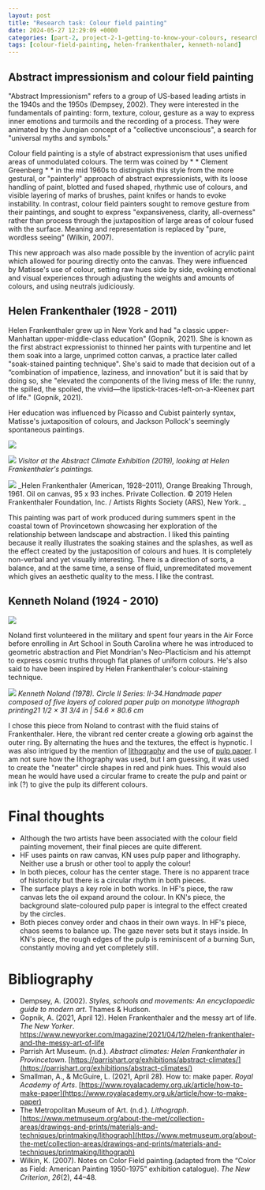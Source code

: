 ```yaml
---
layout: post
title: "Research task: Colour field painting"
date: 2024-05-27 12:29:09 +0000
categories: [part-2, project-2-1-getting-to-know-your-colours, research-andamp-reflection]
tags: [colour-field-painting, helen-frankenthaler, kenneth-noland]
---
```


## Abstract impressionism and colour field painting


"Abstract Impressionism" refers to a group of US-based leading artists in the 1940s and the 1950s (Dempsey, 2002). They were interested in the fundamentals of painting: form, texture, colour, gesture as a way to express inner emotions and turmoils and the recording of a process. They were animated by the Jungian concept of a "collective unconscious", a search for "universal myths and symbols."



Colour field painting is a style of abstract expressionism that uses unified areas of unmodulated colours. The term was coined by 
*
*
Clement Greenberg
*
*
 in the mid 1960s to distinguish this style from the more gestural, or "painterly" approach of abstract expressionists, with its loose handling of paint, blotted and fused shaped, rhythmic use of colours, and visible layering of marks of brushes, paint knifes or hands to evoke instability. In contrast, colour field painters sought to remove gesture from their paintings, and sought to express "expansiveness, clarity, all-overness" rather than process through the juxtaposition of large areas of colour fused with the surface. Meaning and representation is replaced by "pure, wordless seeing" (Wilkin, 2007).



This new approach was also made possible by the invention of acrylic paint which allowed for pouring directly onto the canvas. They were influenced by Matisse's use of colour, setting raw hues side by side, evoking emotional and visual experiences through adjusting the weights and amounts of colours, and using neutrals judiciously.


## Helen Frankenthaler (1928 - 2011)




Helen Frankenthaler grew up in New York and had "a classic upper-Manhattan upper-middle-class education" (Gopnik, 2021). She is known as the first abstract expressionist to thinned her paints with turpentine and let them soak into a large, unprimed cotton canvas, a practice later called "soak-stained painting technique". She's said to made that decision out of a “combination of impatience, laziness, and innovation” but it is said that by doing so, she "elevated the components of the living mess of life: the runny, the spilled, the spoiled, the vivid—the lipstick-traces-left-on-a-Kleenex part of life." (Gopnik, 2021).



Her education was influenced by Picasso and Cubist painterly syntax, Matisse's juxtaposition of colours, and Jackson Pollock's seemingly spontaneous paintings.



![](https://media.newyorker.com/photos/606657c9dfba48ca20cd8b6f/master/w_2240,c_limit/210412_r38198.jpg)


![](https://parrishart.org/wp-content/uploads/2018/11/024_Frankenthaler_VIP_JennyGorman_8.4.19-1664-1400x933.jpg)
_Visitor at the Abstract Climate Exhibition (2019), looking at Helen Frankenthaler's paintings._

![](https://parrishart.org/wp-content/uploads/2018/11/Orange-Breaking-Through-1400x1442.jpg)
_Helen Frankenthaler (American, 1928–2011), Orange Breaking Through, 1961. Oil on canvas, 95 x 93 inches. Private Collection. © 2019 Helen Frankenthaler Foundation, Inc. / Artists Rights Society (ARS), New York. _


This painting was part of&nbsp;work produced during summers spent in the coastal town of Provincetown showcasing her exploration of the relationship between landscape and abstraction. I liked this painting because it really illustrates the soaking staines and the splashes, as well as the effect created by the justaposition of colours and hues. It is completely non-verbal and yet visually interesting. There is a direction of sorts, a balance, and at the same time, a sense of fluid, unpremeditated movement which gives an aesthetic quality to the mess. I like the contrast.


## Kenneth Noland (1924 - 2010)


![](https://5b0988e595225.cdn.sohucs.com/q_70,c_zoom,w_640/images/20180601/6968805da84b41c4bb967c66161eadc8.jpeg)



Noland first volunteered in the military and spent four years in the Air Force before enrolling in Art School in South Carolina where he was introduced to geometric abstraction and Piet Mondrian's Neo-Placticism and his attempt to express cosmic truths through flat planes of uniform colours. He's also said to have been inspired by Helen Frankenthaler's colour-staining technique.




![](https://d7hftxdivxxvm.cloudfront.net/?height=1600&quality=85&resize_to=fit&src=https%3A%2F%2Fd32dm0rphc51dk.cloudfront.net%2FxDlgu40HO016XoTBhG_omQ%2Fmain.jpg&width=1600)
_Kenneth Noland (1978). Circle II Series: II-34.Handmade paper composed of five layers of colored paper pulp on monotype lithograph printing21 1/2 × 31 3/4 in | 54.6 × 80.6 cm_


I chose this piece from Noland to contrast with the fluid stains of Frankenthaler. Here, the vibrant red center create a glowing orb against the outer ring. By alternating the hues and the textures, the effect is hypnotic. I was also intrigued by the mention of [lithography](https://www.metmuseum.org/about-the-met/collection-areas/drawings-and-prints/materials-and-techniques/printmaking/lithograph#:~:text=Lithography%20is%20a%20planographic%20printmaking,means%20of%20a%20chemical%20reaction.) and the use of [pulp paper](https://www.royalacademy.org.uk/article/how-to-make-paper). I am not sure how the lithography was used, but I am guessing, it was used to create the "neater" circle shapes in red and pink hues. This would also mean he would have used a circular frame to create the pulp and paint or ink (?) to give the pulp its different colours.


# Final thoughts

- Although the two artists have been associated with the colour field painting movement, their final pieces are quite different. 
- HF uses paints on raw canvas, KN uses pulp paper and lithography. Neither use a brush or other tool to apply the colour!
- In both pieces, colour has the center stage. There is no apparent trace of historicity but there is a circular rhythm in both pieces. 
- The surface plays a key role in both works. In HF's piece, the raw canvas lets the oil expand around the colour. In KN's piece, the background slate-coloured pulp paper is integral to the effect created by the circles.
- Both pieces convey order and chaos in their own ways. In HF's piece, chaos seems to balance up. The gaze never sets but it stays inside. In KN's piece, the rough edges of the pulp is reminiscent of a burning Sun, constantly moving and yet completely still.


# Bibliography

- Dempsey, A. (2002).&nbsp;_Styles, schools and movements: An encyclopaedic guide to modern art_. Thames & Hudson.
- Gopnik, A. (2021, April 12). Helen Frankenthaler and the messy art of life. _The New Yorker_. https://www.newyorker.com/magazine/2021/04/12/helen-frankenthaler-and-the-messy-art-of-life
- Parrish Art Museum. (n.d.). _Abstract climates: Helen Frankenthaler in Provincetown_. [https://parrishart.org/exhibitions/abstract-climates/](https://parrishart.org/exhibitions/abstract-climates/)
- Smallman, A., & McGuire, L. (2021, April 28). How to: make paper. _Royal Academy of Arts_. [https://www.royalacademy.org.uk/article/how-to-make-paper](https://www.royalacademy.org.uk/article/how-to-make-paper)
- The Metropolitan Museum of Art. (n.d.). _Lithograph_. [https://www.metmuseum.org/about-the-met/collection-areas/drawings-and-prints/materials-and-techniques/printmaking/lithograph](https://www.metmuseum.org/about-the-met/collection-areas/drawings-and-prints/materials-and-techniques/printmaking/lithograph) 
- Wilkin, K. (2007). Notes on Color Field painting.(adapted from the “Color as Field: American Painting 1950-1975” exhibition catalogue).&nbsp;_The New Criterion_,&nbsp;_26_(2), 44–48.



